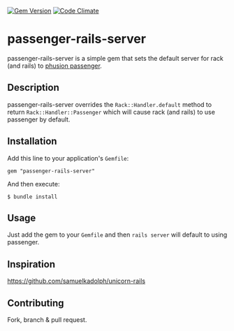 [![Gem Version](https://badge.fury.io/rb/passenger-rails-server.svg)](http://badge.fury.io/rb/passenger-rails-server)
[![Code Climate](https://codeclimate.com/github/ProGM/passenger-rails-server/badges/gpa.svg)](https://codeclimate.com/github/ProGM/passenger-rails-server)

# passenger-rails-server

passenger-rails-server is a simple gem that sets the default server for rack (and rails) to [phusion passenger](https://www.phusionpassenger.com/).

## Description

passenger-rails-server overrides the `Rack::Handler.default` method to return `Rack::Handler::Passenger` which will cause rack (and
rails) to use passenger by default.

## Installation

Add this line to your application's `Gemfile`:

    gem "passenger-rails-server"

And then execute:

    $ bundle install

## Usage

Just add the gem to your `Gemfile` and then `rails server` will default to using passenger.

## Inspiration
https://github.com/samuelkadolph/unicorn-rails

## Contributing

Fork, branch & pull request.
